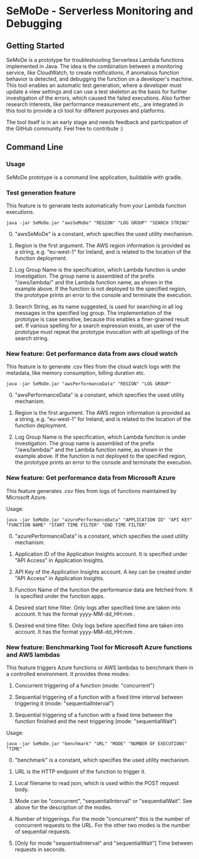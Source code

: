 # SeMoDe - Serverless Monitoring and Debugging

## Getting Started

SeMoDe is a prototype for troubleshooting Serverless Lambda functions implemented in Java. The idea is the combination between a monitoring service, like CloudWatch, to create notifications, if anomalous function behavior is detected, and debugging the function on a developer's machine. This tool enables an automatic test generation, where a developer must update a view settings and can use a test skeleton as the basis for further investigation of the errors, which caused the failed executions. Also further research interests, like performance measurement etc., are integrated in this tool to provide a cli tool for different purposes and platforms.

The tool itself is in an early stage and needs feedback and participation of the GitHub community. Feel free to contribute :)

## Command Line

### Usage

SeMoDe prototype is a command line application, buildable with gradle.

### Test generation feature

This feature is to generate tests automatically from your Lambda function executions.

```java -jar SeMoDe.jar "awsSeMoDe" "REGION" "LOG GROUP" "SEARCH STRING"```

0. "awsSeMoDe" is a constant, which specifies the used utility mechanism.

1. Region is the first argument. The AWS region
information is provided as a string, e.g. "eu-west-1" for Ireland, and is related to the
location of the function deployment.

2. Log Group Name is the specification, which Lambda function is under investigation.
The group name is assembled of the prefix "/aws/lambda/" and the Lambda
function name, as shown in the example above. If the function is not deployed to
the specified region, the prototype prints an error to the console and terminate the
execution.

3. Search String, as its name suggested, is used for searching in all log messages
in the specified log group. The implementation of the prototype is case sensitive,
because this enables a finer-grained result set. If various spelling for a search expression
exists, an user of the prototype must repeat the prototype invocation with
all spellings of the search string.

### New feature: Get performance data from aws cloud watch

This feature is to generate .csv files from the cloud watch logs with the metadata, like
memory consumption, billing duration etc.

```java -jar SeMoDe.jar "awsPerformanceData" "REGION" "LOG GROUP"```

0. "awsPerformanceData" is a constant, which specifies the used utility mechanism.

1. Region is the first argument. The AWS region
information is provided as a string, e.g. "eu-west-1" for Ireland, and is related to the
location of the function deployment.

2. Log Group Name is the specification, which Lambda function is under investigation.
The group name is assembled of the prefix "/aws/lambda/" and the Lambda
function name, as shown in the example above. If the function is not deployed to
the specified region, the prototype prints an error to the console and terminate the
execution.

### New feature: Get performance data from Microsoft Azure

This feature generates .csv files from logs of functions maintained by Microsoft Azure.

Usage:

```java -jar SeMoDe.jar "azurePerformanceData" "APPLICATION ID" "API KEY" "FUNCTION NAME" "START TIME FILTER" "END TIME FILTER"```

0. "azurePerformanceData" is a constant, which specifies the used utility mechanism.

1. Application ID of the Application Insights account. It is specified under "API Access" in Application Insights.

2. API Key of the Application Insights account. A key can be created under "API Access" in Application Insights.

3. Function Name of the function the performance data are fetched from. It is specified under the function apps.

4. Desired start time filter. Only logs after specified time are taken into account. It has the format yyyy-MM-dd_HH:mm .

5. Desired end time filter. Only logs before specified time are taken into account. It has the format yyyy-MM-dd_HH:mm .


### New feature: Benchmarking Tool for Microsoft Azure functions and AWS lambdas

This feature triggers Azure functions or AWS lambdas to benchmark them in a controlled environment. It provides three modes:

1. Concurrent triggering of a function (mode: "concurrent")

2. Sequential triggering of a function with a fixed time interval between triggering it (mode: "sequentialInterval")

3. Sequential triggering of a function with a fixed time between the function finished and the next triggering (mode: "sequentialWait")

Usage:

```java -jar SeMoDe.jar "benchmark" "URL" "MODE" "NUMBER OF EXECUTIONS" "TIME"```

0. "benchmark" is a constant, which specifies the used utility mechanism.

1. URL is the HTTP endpoint of the function to trigger it.

2. Local filename to read json, which is used within the POST request body.

3. Mode can be "concurrent", "sequentialInterval" or "sequentialWait". See above for the description of the modes.

4. Number of triggerings. For the mode "concurrent" this is the number of concurrent requests to the URL. For the other two modes is the number of sequential requests.

5. [Only for mode "sequentialInterval" and "sequentialWait"] Time between requests in seconds.


